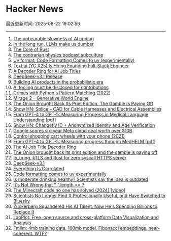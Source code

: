 # Hacker News

最近更新时间: 2025-08-22 19:02:56

--- 
1. [The unbearable slowness of AI coding](https://joshuavaldez.com/the-unbearable-slowness-of-ai-coding/) 
2. [In the long run, LLMs make us dumber](https://desunit.com/blog/in-the-long-run-llms-make-us-dumber/) 
3. [The Core of Rust](https://jyn.dev/the-core-of-rust/) 
4. [The contrarian physics podcast subculture](https://timothynguyen.org/2025/08/21/physics-grifters-eric-weinstein-sabine-hossenfelder-and-a-crisis-of-credibility/) 
5. [Uv format: Code Formatting Comes to uv (experimentally)](https://pydevtools.com/blog/uv-format-code-formatting-comes-to-uv-experimentally/) 
6. [Text.ai (YC X25) Is Hiring Founding Full-Stack Engineer](https://www.ycombinator.com/companies/text-ai/jobs/OJBr0v2-founding-full-stack-engineer) 
7. [A Decoder Ring for AI Job Titles](https://www.dbreunig.com/2025/08/21/a-guide-to-ai-titles.html) 
8. [DeepSeek-v3.1 Release](https://api-docs.deepseek.com/news/news250821) 
9. [Building AI products in the probabilistic era](https://giansegato.com/essays/probabilistic-era) 
10. [AI tooling must be disclosed for contributions](https://github.com/ghostty-org/ghostty/pull/8289) 
11. [Crimes with Python's Pattern Matching (2022)](https://www.hillelwayne.com/post/python-abc/) 
12. [Mirage 2 – Generative World Engine](https://demo.dynamicslab.ai/chaos) 
13. [The Onion Brought Back Its Print Edition. The Gamble Is Paying Off](https://www.wsj.com/business/media/the-onion-print-subscribers-6c24649c) 
14. [Show HN: Splice – CAD for Cable Harnesses and Electrical Assemblies](https://splice-cad.com) 
15. [From GPT-4 to GPT-5: Measuring Progress in Medical Language Understanding [pdf]](https://www.fertrevino.com/docs/gpt5_medhelm.pdf) 
16. [Show HN: Changefly ID + Anonymized Identity and Age Verification](https://www.changefly.com/blog/2025/08/anonymized-identity-and-age-verification-a-new-era-of-privacy-for-changefly-id) 
17. [Google scores six-year Meta cloud deal worth over $10B](https://www.cnbc.com/2025/08/21/google-scores-six-year-meta-cloud-deal-worth-over-10-billion.html) 
18. [Control shopping cart wheels with your phone (2021)](https://www.begaydocrime.com/) 
19. [From GPT-4 to GPT-5: Measuring progress through MedHELM [pdf]](https://www.fertrevino.com/docs/gpt5_medhelm.pdf) 
20. [The AI Job Title Decoder Ring](https://www.dbreunig.com/2025/08/21/a-guide-to-ai-titles.html) 
21. [The Onion brought back its print edition and the gamble is paying off](https://www.wsj.com/business/media/the-onion-print-subscribers-6c24649c) 
22. [Io_uring, kTLS and Rust for zero syscall HTTPS server](https://blog.habets.se/2025/04/io-uring-ktls-and-rust-for-zero-syscall-https-server.html) 
23. [DeepSeek-v3.1](https://api-docs.deepseek.com/news/news250821) 
24. [Everything Is Correlated](https://gwern.net/everything) 
25. [Code formatting comes to uv experimentally](https://pydevtools.com/blog/uv-format-code-formatting-comes-to-uv-experimentally/) 
26. [Is moderate drinking healthy? Scientists say the idea is outdated](https://news.stanford.edu/stories/2025/08/moderate-alcohol-consumption-drinking-health-benefits-impacts-research) 
27. [It's Not Wrong that " ".length == 7](https://hsivonen.fi/string-length/) 
28. [The Minecraft code no one has solved (2024) [video]](https://www.youtube.com/watch?v=nz2LeXwJOyI) 
29. [Scientists No Longer Find X Professionally Useful, and Have Switched to Bluesky](https://academic.oup.com/icb/advance-article-abstract/doi/10.1093/icb/icaf127/8196180?redirectedFrom=fulltext&login=false) 
30. [Zuckerberg Squandered His AI Talent. Now He's Spending Billions to Replace It](https://www.forbes.com/sites/rashishrivastava/2025/08/13/zuckerberg-squandered-his-ai-talent-now-hes-spending-billions-to-replace-it/) 
31. [LabPlot: Free, open source and cross-platform Data Visualization and Analysis](https://labplot.org/) 
32. [Fmllm: 4mb training data, 100mb model, Fibonacci embeddings, near-coherent. WTF?](https://github.com/henrygabriels/FMLLM/blob/main/README.md) 
